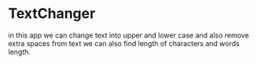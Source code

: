 # TextChanger
in this app we can change text into upper and lower case and also remove extra spaces from text we can also find length of characters and words length.  

